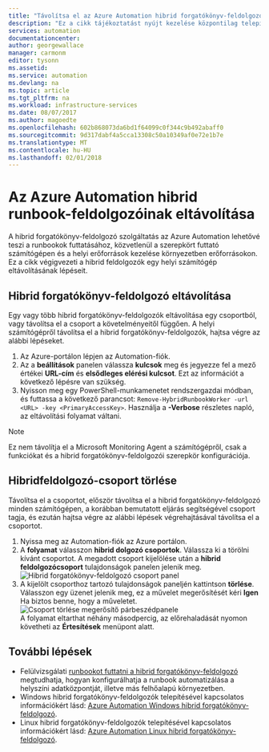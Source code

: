 ```yaml
---
title: "Távolítsa el az Azure Automation hibrid forgatókönyv-feldolgozók |} Microsoft Docs"
description: "Ez a cikk tájékoztatást nyújt kezelése központilag telepített Azure Automation hibrid forgatókönyv-feldolgozóival, amely lehetővé teszi runbookok futtatását a helyi datacenter vagy a felhőalapú környezetben lévő számítógépeken."
services: automation
documentationcenter: 
author: georgewallace
manager: carmonm
editor: tysonn
ms.assetid: 
ms.service: automation
ms.devlang: na
ms.topic: article
ms.tgt_pltfrm: na
ms.workload: infrastructure-services
ms.date: 08/07/2017
ms.author: magoedte
ms.openlocfilehash: 602b868073da6bd1f64099c0f344c9b492abaff0
ms.sourcegitcommit: 9d317dabf4a5cca13308c50a10349af0e72e1b7e
ms.translationtype: MT
ms.contentlocale: hu-HU
ms.lasthandoff: 02/01/2018
---
```

# <a name="remove-azure-automation-hybrid-runbook-workers"></a>Az Azure Automation hibrid runbook-feldolgozóinak eltávolítása

A hibrid forgatókönyv-feldolgozó szolgáltatás az Azure Automation lehetővé teszi a runbookok futtatásához, közvetlenül a szerepkört futtató számítógépen és a helyi erőforrások kezelése környezetben erőforrásokon. Ez a cikk végigvezeti a hibrid feldolgozók egy helyi számítógép eltávolításának lépéseit.

## <a name="removing-hybrid-runbook-worker"></a>Hibrid forgatókönyv-feldolgozó eltávolítása

Egy vagy több hibrid forgatókönyv-feldolgozók eltávolítása egy csoportból, vagy távolítsa el a csoport a követelményeitől függően.  A helyi számítógépről távolítsa el a hibrid forgatókönyv-feldolgozók, hajtsa végre az alábbi lépéseket.

1. Az Azure-portálon lépjen az Automation-fiók.  
2. Az a **beállítások** panelen válassza **kulcsok** meg és jegyezze fel a mező értékei **URL-cím** és **elsődleges elérési kulcsot**.  Ezt az információt a következő lépésre van szükség.
3. Nyisson meg egy PowerShell-munkamenetet rendszergazdai módban, és futtassa a következő parancsot: `Remove-HybridRunbookWorker -url <URL> -key <PrimaryAccessKey>`.  Használja a **-Verbose** részletes napló, az eltávolítási folyamat váltani.

> [!NOTE]
> Ez nem távolítja el a Microsoft Monitoring Agent a számítógépről, csak a funkciókat és a hibrid forgatókönyv-feldolgozói szerepkör konfigurációja.  

## <a name="remove-hybrid-worker-groups"></a>Hibridfeldolgozó-csoport törlése

Távolítsa el a csoportot, először távolítsa el a hibrid forgatókönyv-feldolgozó minden számítógépen, a korábban bemutatott eljárás segítségével csoport tagja, és ezután hajtsa végre az alábbi lépések végrehajtásával távolítsa el a csoportot.  

1. Nyissa meg az Automation-fiók az Azure portálon.
1. A **folyamat** válasszon **hibrid dolgozó csoportok**. Válassza ki a törölni kívánt csoportot.  A megadott csoport kijelölése után a **hibrid feldolgozócsoport** tulajdonságok panelen jelenik meg.<br> ![Hibrid forgatókönyv-feldolgozó csoport panel](media/automation-hybrid-runbook-worker/automation-hybrid-runbook-worker-group-properties.png)   
2. A kijelölt csoporthoz tartozó tulajdonságok paneljén kattintson **törlése**.  Válasszon egy üzenet jelenik meg, ez a művelet megerősítését kéri **Igen** Ha biztos benne, hogy a műveletet.<br> ![Csoport törlése megerősítő párbeszédpanele](media/automation-hybrid-runbook-worker/automation-hybrid-runbook-worker-confirm-delete.png)<br> A folyamat eltarthat néhány másodpercig, az előrehaladását nyomon követheti az **Értesítések** menüpont alatt. 

## <a name="next-steps"></a>További lépések

* Felülvizsgálati [runbookot futtatni a hibrid forgatókönyv-feldolgozó](automation-hrw-run-runbooks.md) megtudhatja, hogyan konfigurálhatja a runbook automatizálása a helyszíni adatközpontját, illetve más felhőalapú környezetben.
* Windows hibrid forgatókönyv-feldolgozók telepítésével kapcsolatos információkért lásd: [Azure Automation Windows hibrid forgatókönyv-feldolgozó](automation-windows-hrw-install.md).
* Linux hibrid forgatókönyv-feldolgozók telepítésével kapcsolatos információkért lásd: [Azure Automation Linux hibrid forgatókönyv-feldolgozó](automation-linux-hrw-install.md).